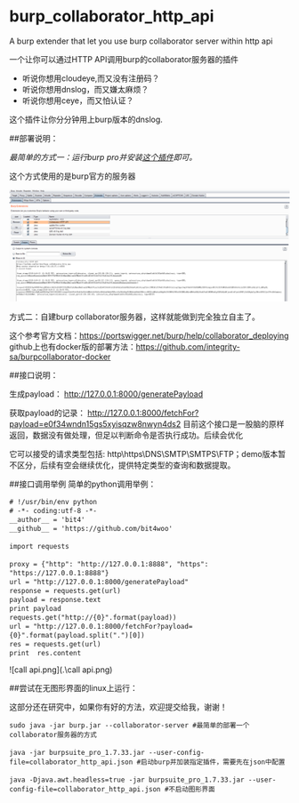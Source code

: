 # burp_collaborator_http_api

A burp extender that let you use burp collaborator server within http api

一个让你可以通过HTTP API调用burp的collaborator服务器的插件


- 听说你想用cloudeye,而又没有注册码？
- 听说你想用dnslog，而又嫌太麻烦？
- 听说你想用ceye，而又怕认证？

这个插件让你分分钟用上burp版本的dnslog.


##部署说明：

*最简单的方式一：运行burp pro并安装[这个插件](https://github.com/bit4woo/burp_collaborator_http_api/releases/latest)即可。*

这个方式使用的是burp官方的服务器

![install.png](.\install.png)




方式二：自建burp collaborator服务器，这样就能做到完全独立自主了。

这个参考官方文档：https://portswigger.net/burp/help/collaborator_deploying
github上也有docker版的部署方法：https://github.com/integrity-sa/burpcollaborator-docker



##接口说明：

生成payload：
http://127.0.0.1:8000/generatePayload

获取payload的记录：
http://127.0.0.1:8000/fetchFor?payload=e0f34wndn15gs5xyisqzw8nwyn4ds2
目前这个接口是一股脑的原样返回，数据没有做处理，但足以判断命令是否执行成功。后续会优化


它可以接受的请求类型包括: http\https\DNS\SMTP\SMTPS\FTP；demo版本暂不区分，后续有空会继续优化，提供特定类型的查询和数据提取。



##接口调用举例
简单的python调用举例：
```
# !/usr/bin/env python
# -*- coding:utf-8 -*-
__author__ = 'bit4'
__github__ = 'https://github.com/bit4woo'

import requests

proxy = {"http": "http://127.0.0.1:8888", "https": "https://127.0.0.1:8888"}
url = "http://127.0.0.1:8000/generatePayload"
response = requests.get(url)
payload = response.text
print payload
requests.get("http://{0}".format(payload))
url = "http://127.0.0.1:8000/fetchFor?payload={0}".format(payload.split(".")[0])
res = requests.get(url)
print  res.content

```
![call api.png](.\call api.png)





##尝试在无图形界面的linux上运行：

这部分还在研究中，如果你有好的方法，欢迎提交给我，谢谢！

```
sudo java -jar burp.jar --collaborator-server #最简单的部署一个collaborator服务器的方式

java -jar burpsuite_pro_1.7.33.jar --user-config-file=collaborator_http_api.json #启动burp并加装指定插件，需要先在json中配置

java -Djava.awt.headless=true -jar burpsuite_pro_1.7.33.jar --user-config-file=collaborator_http_api.json #不启动图形界面


```
